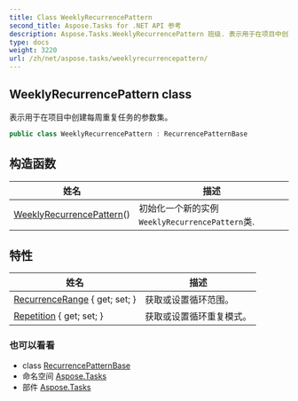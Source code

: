 ```yaml
---
title: Class WeeklyRecurrencePattern
second_title: Aspose.Tasks for .NET API 参考
description: Aspose.Tasks.WeeklyRecurrencePattern 班级. 表示用于在项目中创建每周重复任务的参数集
type: docs
weight: 3220
url: /zh/net/aspose.tasks/weeklyrecurrencepattern/
---
```

## WeeklyRecurrencePattern class

表示用于在项目中创建每周重复任务的参数集。

```csharp
public class WeeklyRecurrencePattern : RecurrencePatternBase
```

## 构造函数

| 姓名 | 描述 |
| --- | --- |
| [WeeklyRecurrencePattern](weeklyrecurrencepattern/)() | 初始化一个新的实例`WeeklyRecurrencePattern`类. |

## 特性

| 姓名 | 描述 |
| --- | --- |
| [RecurrenceRange](../../aspose.tasks/recurrencepatternbase/recurrencerange/) { get; set; } | 获取或设置循环范围。 |
| [Repetition](../../aspose.tasks/weeklyrecurrencepattern/repetition/) { get; set; } | 获取或设置循环重复模式。 |

### 也可以看看

* class [RecurrencePatternBase](../recurrencepatternbase/)
* 命名空间 [Aspose.Tasks](../../aspose.tasks/)
* 部件 [Aspose.Tasks](../../)


